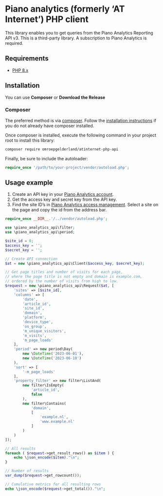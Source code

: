 # Piano analytics (formerly ‘AT Internet’) PHP client

This library enables you to get queries from the Piano Analytics Reporting API v3.
This is a third-party library.
A subscription to Piano Analytics is required.

## Requirements ##
* [PHP 8.x](https://www.php.net/)

## Installation ##

You can use **Composer** or **Download the Release**

### Composer

The preferred method is via [composer](https://getcomposer.org/). Follow the
[installation instructions](https://getcomposer.org/doc/00-intro.md) if you do not already have
composer installed.

Once composer is installed, execute the following command in your project root to install this library:

```sh
composer require omroepgelderland/atinternet-php-api
```

Finally, be sure to include the autoloader:

```php
require_once '/path/to/your-project/vendor/autoload.php';
```

## Usage example

1. Create an API key in your [Piano Analytics account](https://analytics.piano.io/profile/#/apikeys).
2. Get the access key and secret key from the API key.
3. Find the site ID’s in [Piano Analytics access management](https://analytics.piano.io/access-management/#/sites).
   Select a site on the page and copy the id from the address bar.

```php
require_once __DIR__.'/../vendor/autoload.php';

use \piano_analytics_api\filter;
use \piano_analytics_api\period;

$site_id = 0;
$access_key = '';
$secret_key = '';

// Create API connection
$at = new \piano_analytics_api\Client($access_key, $secret_key);

// Get page titles and number of visits for each page,
// where the page title is not empty and domain is example.com,
// ordered by the number of visits from high to low.
$request = new \piano_analytics_api\Request($at, [
    'sites' => [$site_id],
    'columns' => [
        'date',
        'article_id',
        'site_id',
        'domain',
        'platform',
        'device_type',
        'os_group',
        'm_unique_visitors',
        'm_visits',
        'm_page_loads'
    ],
    'period' => new period\Day(
        new \DateTime('2023-06-01'),
        new \DateTime('2023-06-10')
    ),
    'sort' => [
        '-m_page_loads'
    ],
    'property_filter' => new filter\ListAnd(
        new filter\IsEmpty(
            'article_id',
            false
        ),
        new filter\Contains(
            'domain',
            [
                'example.nl',
                'www.example.nl'
            ]
        )
    )
]);

// All results
foreach ( $request->get_result_rows() as $item ) {
    echo \json_encode($item)."\n";
}

// Number of results
var_dump($request->get_rowcount());

// Cumulative metrics for all resulting rows
echo \json_encode($request->get_total())."\n";
```
